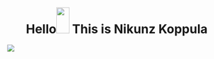 <h1 align="center">Hello<img
src="https://raw.githubusercontent.com/Nikunz/Nikunz/blob/main/hello-wave.gif" width="30px"
height="60px"> This is Nikunz Koppula</h1>

![](https://github.com/Your_Repository_Name/Your_GIF_Name.gif)
